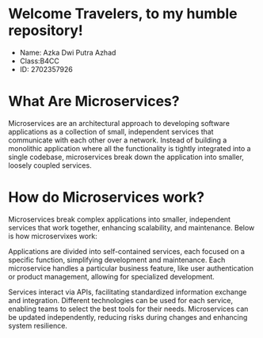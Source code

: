 # Welcome Travelers, to my humble repository!
- Name: Azka Dwi Putra Azhad
- Class:B4CC
- ID: 2702357926


# What Are Microservices?

Microservices are an architectural approach to developing software applications as a collection of small, independent services that communicate with each other over a network. Instead of building a monolithic application where all the functionality is tightly integrated into a single codebase, microservices break down the application into smaller, loosely coupled services.

# How do Microservices work?

Microservices break complex applications into smaller, independent services that work together, enhancing scalability, and maintenance. Below is how microservixes work:

Applications are divided into self-contained services, each focused on a specific function, simplifying development and maintenance.
Each microservice handles a particular business feature, like user authentication or product management, allowing for specialized development.

Services interact via APIs, facilitating standardized information exchange and integration.
Different technologies can be used for each service, enabling teams to select the best tools for their needs.
Microservices can be updated independently, reducing risks during changes and enhancing system resilience.
